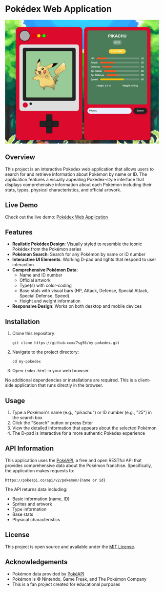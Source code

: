 # Pokédex Web Application

![Pokédex Preview](pokemon-preview.png)

## Overview
This project is an interactive Pokédex web application that allows users to search for and retrieve information about Pokémon by name or ID. The application features a visually appealing Pokédex-style interface that displays comprehensive information about each Pokémon including their stats, types, physical characteristics, and official artwork.

## Live Demo
Check out the live demo: [Pokédex Web Application](https://7sg56.github.io/my-pokedex/)

## Features
- **Realistic Pokédex Design**: Visually styled to resemble the iconic Pokédex from the Pokémon series
- **Pokémon Search**: Search for any Pokémon by name or ID number
- **Interactive UI Elements**: Working D-pad and lights that respond to user interaction
- **Comprehensive Pokémon Data**:
  - Name and ID number
  - Official artwork
  - Type(s) with color-coding
  - Base stats with visual bars (HP, Attack, Defense, Special Attack, Special Defense, Speed)
  - Height and weight information
- **Responsive Design**: Works on both desktop and mobile devices


## Installation
1. Clone this repository:
   ```
   git clone https://github.com/7sg56/my-pokedex.git
   ```
2. Navigate to the project directory:
   ```
   cd my-pokedex
   ```
3. Open `index.html` in your web browser.

No additional dependencies or installations are required. This is a client-side application that runs directly in the browser.

## Usage
1. Type a Pokémon's name (e.g., "pikachu") or ID number (e.g., "25") in the search box
2. Click the "Search" button or press Enter
3. View the detailed information that appears about the selected Pokémon
4. The D-pad is interactive for a more authentic Pokédex experience

## API Information
This application uses the [PokéAPI](https://pokeapi.co/), a free and open RESTful API that provides comprehensive data about the Pokémon franchise. Specifically, the application makes requests to:

```
https://pokeapi.co/api/v2/pokemon/{name or id}
```

The API returns data including:
- Basic information (name, ID)
- Sprites and artwork
- Type information
- Base stats
- Physical characteristics

## License
This project is open source and available under the [MIT License](LICENSE).

## Acknowledgements
- Pokémon data provided by [PokéAPI](https://pokeapi.co/)
- Pokémon is © Nintendo, Game Freak, and The Pokémon Company
- This is a fan project created for educational purposes
